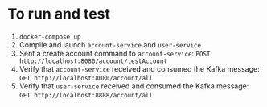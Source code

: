 # To run and test

1. `docker-compose up`
2. Compile and launch `account-service` and `user-service`
3. Sent a create account command to `account-service`: `POST http://localhost:8080/account/testAccount`
4. Verify that `account-service` received and consumed the Kafka message: `GET http://localhost:8080/account/all`
5. Verify that `user-service` received and consumed the Kafka message: `GET http://localhost:8888/account/all`